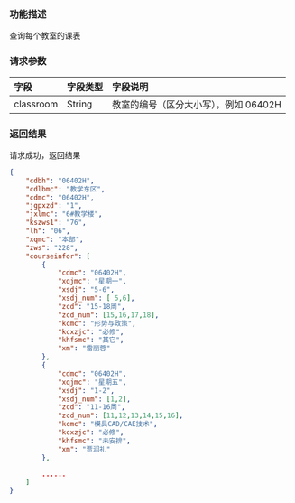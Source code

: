 ### 功能描述

查询每个教室的课表

<d-req-title title="查询每个教室的课表" http_methods="GET" url="https://miniapp.zb2l3.com/studyroom/course"></d-req-title>

### 请求参数

| 字段      | 字段类型 | 字段说明                              |
| :-------- | :------- | :------------------------------------ |
| classroom | String   | 教室的编号（区分大小写），例如 06402H |

### 返回结果

<d-rep-status status_code="200" status_des="OK"/> 请求成功，返回结果

```json
{
    "cdbh": "06402H",
    "cdlbmc": "教学东区",
    "cdmc": "06402H",
    "jgpxzd": "1",
    "jxlmc": "6#教学楼",
    "kszws1": "76",
    "lh": "06",
    "xqmc": "本部",
    "zws": "228",
    "courseinfor": [
        {
            "cdmc": "06402H",
            "xqjmc": "星期一",
            "xsdj": "5-6",
            "xsdj_num": [ 5,6],
            "zcd": "15-18周",
            "zcd_num": [15,16,17,18],
            "kcmc": "形势与政策",
            "kcxzjc": "必修",
            "khfsmc": "其它",
            "xm": "雷丽蓉"
        },
        {
            "cdmc": "06402H",
            "xqjmc": "星期五",
            "xsdj": "1-2",
            "xsdj_num": [1,2],
            "zcd": "11-16周",
            "zcd_num": [11,12,13,14,15,16],
            "kcmc": "模具CAD/CAE技术",
            "kcxzjc": "必修",
            "khfsmc": "未安排",
            "xm": "贾润礼"
        },

        ......
    ]
}
```
